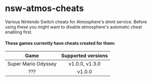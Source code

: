 # nsw-atmos-cheats
Various Nintendo Switch cheats for Atmosphere's dmnt service.
Before using these you might want to disable atmosphere's automatic cheat enabling first.

#### These games currently have cheats created for them:

| Game | Supported versions |
| :--: | :----------------: |
| Super Mario Odyssey | v1.0.0, v1.3.0 |
| ??? | v1.0.0 |
